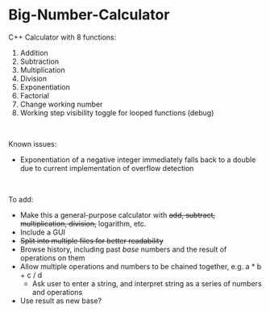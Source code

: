 # Big-Number-Calculator

C++ Calculator with 8 functions:
  1. Addition
  2. Subtraction
  3. Multiplication
  4. Division
  5. Exponentiation
  6. Factorial
  7. Change working number
  8. Working step visibility toggle for looped functions (debug)

<br>

Known issues:
  - Exponentiation of a negative integer immediately falls back to a double due to current implementation of overflow detection

<br>

To add:
  - Make this a general-purpose calculator with ~~add, subtract, multiplication, division,~~ logarithm, etc.
  - Include a GUI
  - ~~Split into multiple files for better readability~~
  - Browse history, including past *base* numbers and the result of operations on them
  - Allow multiple operations and numbers to be chained together, e.g. a * b + c / d
    - Ask user to enter a string, and interpret string as a series of numbers and operations
  - Use result as new base?